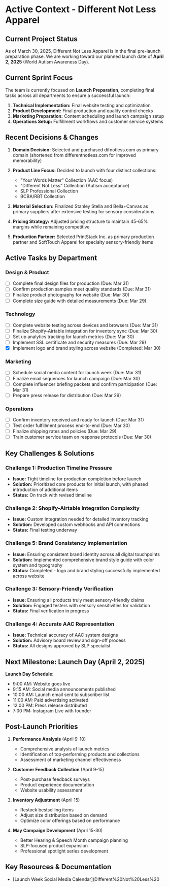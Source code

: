 # Active Context - Different Not Less Apparel

## Current Project Status

As of March 30, 2025, Different Not Less Apparel is in the final pre-launch preparation phase. We are working toward our planned launch date of **April 2, 2025** (World Autism Awareness Day).

## Current Sprint Focus

The team is currently focused on **Launch Preparation**, completing final tasks across all departments to ensure a successful launch:

1. **Technical Implementation:** Final website testing and optimization
2. **Product Development:** Final production and quality control checks
3. **Marketing Preparation:** Content scheduling and launch campaign setup
4. **Operations Setup:** Fulfillment workflows and customer service systems

## Recent Decisions & Changes

1. **Domain Decision:** Selected and purchased difnotless.com as primary domain (shortened from differentnotless.com for improved memorability)

2. **Product Line Focus:** Decided to launch with four distinct collections:
   - "Your Words Matter" Collection (AAC focus)
   - "Different Not Less" Collection (Autism acceptance)
   - SLP Professional Collection
   - BCBA/RBT Collection

3. **Material Selection:** Finalized Stanley Stella and Bella+Canvas as primary suppliers after extensive testing for sensory considerations

4. **Pricing Strategy:** Adjusted pricing structure to maintain 45-65% margins while remaining competitive

5. **Production Partner:** Selected PrintStack Inc. as primary production partner and SoftTouch Apparel for specialty sensory-friendly items

## Active Tasks by Department

### Design & Product
- [ ] Complete final design files for production (Due: Mar 31)
- [ ] Confirm production samples meet quality standards (Due: Mar 31)
- [ ] Finalize product photography for website (Due: Mar 30)
- [ ] Complete size guide with detailed measurements (Due: Mar 29)

### Technology
- [ ] Complete website testing across devices and browsers (Due: Mar 31)
- [ ] Finalize Shopify-Airtable integration for inventory sync (Due: Mar 30)
- [ ] Set up analytics tracking for launch metrics (Due: Mar 30)
- [ ] Implement SSL certificate and security measures (Due: Mar 29)
- [x] Implement logo and brand styling across website (Completed: Mar 30)

### Marketing
- [ ] Schedule social media content for launch week (Due: Mar 31)
- [ ] Finalize email sequences for launch campaign (Due: Mar 30)
- [ ] Complete influencer briefing packets and confirm participation (Due: Mar 31)
- [ ] Prepare press release for distribution (Due: Mar 29)

### Operations
- [ ] Confirm inventory received and ready for launch (Due: Mar 31)
- [ ] Test order fulfillment process end-to-end (Due: Mar 30)
- [ ] Finalize shipping rates and policies (Due: Mar 29)
- [ ] Train customer service team on response protocols (Due: Mar 30)

## Key Challenges & Solutions

### Challenge 1: Production Timeline Pressure
- **Issue:** Tight timeline for production completion before launch
- **Solution:** Prioritized core products for initial launch, with phased introduction of additional items
- **Status:** On track with revised timeline

### Challenge 2: Shopify-Airtable Integration Complexity
- **Issue:** Custom integration needed for detailed inventory tracking
- **Solution:** Developed custom webhooks and API connections
- **Status:** Final testing underway

### Challenge 5: Brand Consistency Implementation
- **Issue:** Ensuring consistent brand identity across all digital touchpoints
- **Solution:** Implemented comprehensive brand style guide with color system and typography
- **Status:** Completed - logo and brand styling successfully implemented across website

### Challenge 3: Sensory-Friendly Verification
- **Issue:** Ensuring all products truly meet sensory-friendly claims
- **Solution:** Engaged testers with sensory sensitivities for validation
- **Status:** Final verification in progress

### Challenge 4: Accurate AAC Representation
- **Issue:** Technical accuracy of AAC system designs
- **Solution:** Advisory board review and sign-off process
- **Status:** All designs approved by SLP specialist

## Next Milestone: Launch Day (April 2, 2025)

**Launch Day Schedule:**
- 9:00 AM: Website goes live
- 9:15 AM: Social media announcements published
- 10:00 AM: Launch email sent to subscriber list
- 11:00 AM: Paid advertising activated
- 12:00 PM: Press release distributed
- 7:00 PM: Instagram Live with founder

## Post-Launch Priorities

1. **Performance Analysis** (April 9-10)
   - Comprehensive analysis of launch metrics
   - Identification of top-performing products and collections
   - Assessment of marketing channel effectiveness

2. **Customer Feedback Collection** (April 9-15)
   - Post-purchase feedback surveys
   - Product experience documentation
   - Website usability assessment

3. **Inventory Adjustment** (April 15)
   - Restock bestselling items
   - Adjust size distribution based on demand
   - Optimize color offerings based on performance

4. **May Campaign Development** (April 15-30)
   - Better Hearing & Speech Month campaign planning
   - SLP-focused product expansion
   - Professional spotlight series development

## Key Resources & Documentation

- [Launch Week Social Media Calendar](Different%20Not%20Less%20

